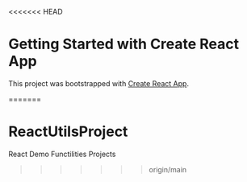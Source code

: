 <<<<<<< HEAD
# Getting Started with Create React App

This project was bootstrapped with [Create React App](https://github.com/facebook/create-react-app).

=======
# ReactUtilsProject
React Demo Functilities  Projects
>>>>>>> origin/main
